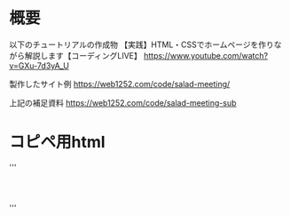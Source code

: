 # 概要
以下のチュートリアルの作成物
【実践】HTML・CSSでホームページを作りながら解説します【コーディングLIVE】
https://www.youtube.com/watch?v=GXu-7d3yA_U

製作したサイト例
https://web1252.com/code/salad-meeting/

上記の補足資料
https://web1252.com/code/salad-meeting-sub

# コピペ用html

'''

<!DOCTYPE html>
<html lang="ja">
<head>
  <meta charset="UTF-8">
  <meta name="viewport" content="width=device-width, initial-scale=1.0">

  <title>タイトル</title>

  <!-- リセットCSS -->
  <link rel="stylesheet" href="https://cdn.jsdelivr.net/npm/destyle.css@3.0.2/destyle.css">

  <!-- style.css -->
  <link rel="stylesheet" href="./css/style.css">

  <!-- Google font -->


</head>

<body>

  <header></header>

  <main></main>

  <footer></footer>

</body>

</html>

'''

